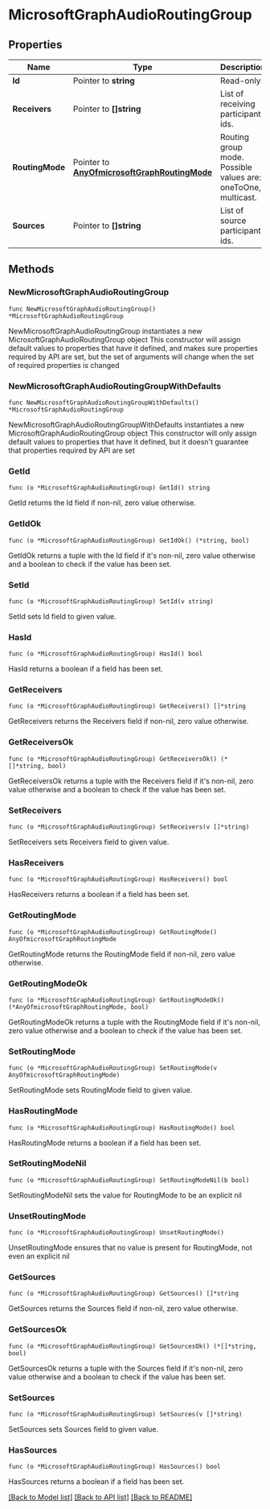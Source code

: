 # MicrosoftGraphAudioRoutingGroup

## Properties

Name | Type | Description | Notes
------------ | ------------- | ------------- | -------------
**Id** | Pointer to **string** | Read-only. | [optional] 
**Receivers** | Pointer to **[]string** | List of receiving participant ids. | [optional] 
**RoutingMode** | Pointer to [**AnyOfmicrosoftGraphRoutingMode**](anyOf&lt;microsoft.graph.routingMode&gt;.md) | Routing group mode.  Possible values are: oneToOne, multicast. | [optional] 
**Sources** | Pointer to **[]string** | List of source participant ids. | [optional] 

## Methods

### NewMicrosoftGraphAudioRoutingGroup

`func NewMicrosoftGraphAudioRoutingGroup() *MicrosoftGraphAudioRoutingGroup`

NewMicrosoftGraphAudioRoutingGroup instantiates a new MicrosoftGraphAudioRoutingGroup object
This constructor will assign default values to properties that have it defined,
and makes sure properties required by API are set, but the set of arguments
will change when the set of required properties is changed

### NewMicrosoftGraphAudioRoutingGroupWithDefaults

`func NewMicrosoftGraphAudioRoutingGroupWithDefaults() *MicrosoftGraphAudioRoutingGroup`

NewMicrosoftGraphAudioRoutingGroupWithDefaults instantiates a new MicrosoftGraphAudioRoutingGroup object
This constructor will only assign default values to properties that have it defined,
but it doesn't guarantee that properties required by API are set

### GetId

`func (o *MicrosoftGraphAudioRoutingGroup) GetId() string`

GetId returns the Id field if non-nil, zero value otherwise.

### GetIdOk

`func (o *MicrosoftGraphAudioRoutingGroup) GetIdOk() (*string, bool)`

GetIdOk returns a tuple with the Id field if it's non-nil, zero value otherwise
and a boolean to check if the value has been set.

### SetId

`func (o *MicrosoftGraphAudioRoutingGroup) SetId(v string)`

SetId sets Id field to given value.

### HasId

`func (o *MicrosoftGraphAudioRoutingGroup) HasId() bool`

HasId returns a boolean if a field has been set.

### GetReceivers

`func (o *MicrosoftGraphAudioRoutingGroup) GetReceivers() []*string`

GetReceivers returns the Receivers field if non-nil, zero value otherwise.

### GetReceiversOk

`func (o *MicrosoftGraphAudioRoutingGroup) GetReceiversOk() (*[]*string, bool)`

GetReceiversOk returns a tuple with the Receivers field if it's non-nil, zero value otherwise
and a boolean to check if the value has been set.

### SetReceivers

`func (o *MicrosoftGraphAudioRoutingGroup) SetReceivers(v []*string)`

SetReceivers sets Receivers field to given value.

### HasReceivers

`func (o *MicrosoftGraphAudioRoutingGroup) HasReceivers() bool`

HasReceivers returns a boolean if a field has been set.

### GetRoutingMode

`func (o *MicrosoftGraphAudioRoutingGroup) GetRoutingMode() AnyOfmicrosoftGraphRoutingMode`

GetRoutingMode returns the RoutingMode field if non-nil, zero value otherwise.

### GetRoutingModeOk

`func (o *MicrosoftGraphAudioRoutingGroup) GetRoutingModeOk() (*AnyOfmicrosoftGraphRoutingMode, bool)`

GetRoutingModeOk returns a tuple with the RoutingMode field if it's non-nil, zero value otherwise
and a boolean to check if the value has been set.

### SetRoutingMode

`func (o *MicrosoftGraphAudioRoutingGroup) SetRoutingMode(v AnyOfmicrosoftGraphRoutingMode)`

SetRoutingMode sets RoutingMode field to given value.

### HasRoutingMode

`func (o *MicrosoftGraphAudioRoutingGroup) HasRoutingMode() bool`

HasRoutingMode returns a boolean if a field has been set.

### SetRoutingModeNil

`func (o *MicrosoftGraphAudioRoutingGroup) SetRoutingModeNil(b bool)`

 SetRoutingModeNil sets the value for RoutingMode to be an explicit nil

### UnsetRoutingMode
`func (o *MicrosoftGraphAudioRoutingGroup) UnsetRoutingMode()`

UnsetRoutingMode ensures that no value is present for RoutingMode, not even an explicit nil
### GetSources

`func (o *MicrosoftGraphAudioRoutingGroup) GetSources() []*string`

GetSources returns the Sources field if non-nil, zero value otherwise.

### GetSourcesOk

`func (o *MicrosoftGraphAudioRoutingGroup) GetSourcesOk() (*[]*string, bool)`

GetSourcesOk returns a tuple with the Sources field if it's non-nil, zero value otherwise
and a boolean to check if the value has been set.

### SetSources

`func (o *MicrosoftGraphAudioRoutingGroup) SetSources(v []*string)`

SetSources sets Sources field to given value.

### HasSources

`func (o *MicrosoftGraphAudioRoutingGroup) HasSources() bool`

HasSources returns a boolean if a field has been set.


[[Back to Model list]](../README.md#documentation-for-models) [[Back to API list]](../README.md#documentation-for-api-endpoints) [[Back to README]](../README.md)


